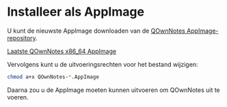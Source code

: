 # Installeer als AppImage

U kunt de nieuwste AppImage downloaden van de [QOwnNotes AppImage-repository](https://download.opensuse.org/repositories/home:/pbek:/QOwnNotes/AppImage).

[Laatste QOwnNotes x86_64 AppImage](https://download.opensuse.org/repositories/home:/pbek:/QOwnNotes/AppImage/QOwnNotes-latest-x86_64.AppImage)

Vervolgens kunt u de uitvoeringsrechten voor het bestand wijzigen:

```bash
chmod a+x QOwnNotes-*.AppImage
```

Daarna zou u de AppImage moeten kunnen uitvoeren om QOwnNotes uit te voeren.
